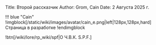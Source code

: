 Title: Второй рассказчик
Author: Grom, Cain
Date: 2 Августа 2025 г.

!!! blue "Cain"
    !imgblock[/static/wiki/images/avatar/cain_e.png|left|128px,128px,hard]
    Страница в разработке
    !endimgblock

!btn[/wiki/lore/rp_wiki/spf|О Ч.В.К. S.P.F.]